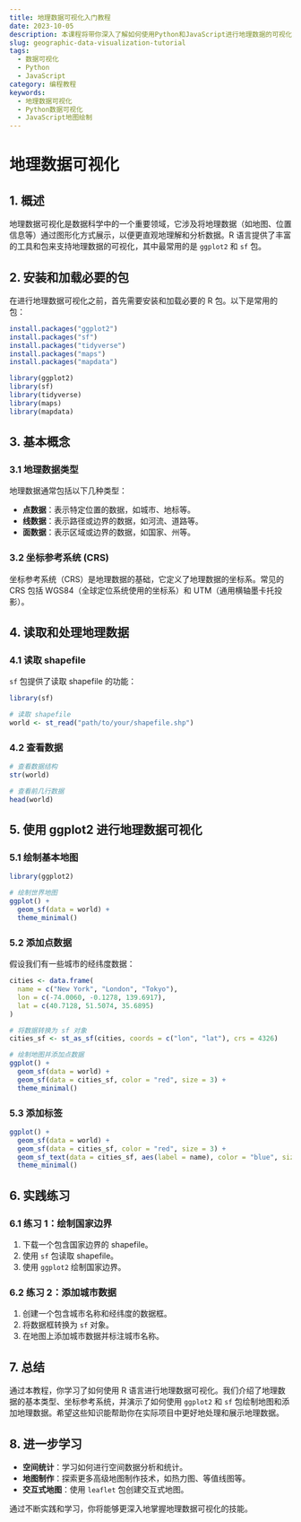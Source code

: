 ```yaml
---
title: 地理数据可视化入门教程
date: 2023-10-05
description: 本课程将带你深入了解如何使用Python和JavaScript进行地理数据的可视化，涵盖基础概念、工具使用及实际案例分析。
slug: geographic-data-visualization-tutorial
tags:
  - 数据可视化
  - Python
  - JavaScript
category: 编程教程
keywords:
  - 地理数据可视化
  - Python数据可视化
  - JavaScript地图绘制
---
```


# 地理数据可视化

## 1. 概述

地理数据可视化是数据科学中的一个重要领域，它涉及将地理数据（如地图、位置信息等）通过图形化方式展示，以便更直观地理解和分析数据。R 语言提供了丰富的工具和包来支持地理数据的可视化，其中最常用的是 `ggplot2` 和 `sf` 包。

## 2. 安装和加载必要的包

在进行地理数据可视化之前，首先需要安装和加载必要的 R 包。以下是常用的包：

```r
install.packages("ggplot2")
install.packages("sf")
install.packages("tidyverse")
install.packages("maps")
install.packages("mapdata")

library(ggplot2)
library(sf)
library(tidyverse)
library(maps)
library(mapdata)
```

## 3. 基本概念

### 3.1 地理数据类型

地理数据通常包括以下几种类型：
- **点数据**：表示特定位置的数据，如城市、地标等。
- **线数据**：表示路径或边界的数据，如河流、道路等。
- **面数据**：表示区域或边界的数据，如国家、州等。

### 3.2 坐标参考系统 (CRS)

坐标参考系统（CRS）是地理数据的基础，它定义了地理数据的坐标系。常见的 CRS 包括 WGS84（全球定位系统使用的坐标系）和 UTM（通用横轴墨卡托投影）。

## 4. 读取和处理地理数据

### 4.1 读取 shapefile

`sf` 包提供了读取 shapefile 的功能：

```r
library(sf)

# 读取 shapefile
world <- st_read("path/to/your/shapefile.shp")
```

### 4.2 查看数据

```r
# 查看数据结构
str(world)

# 查看前几行数据
head(world)
```

## 5. 使用 ggplot2 进行地理数据可视化

### 5.1 绘制基本地图

```r
library(ggplot2)

# 绘制世界地图
ggplot() +
  geom_sf(data = world) +
  theme_minimal()
```

### 5.2 添加点数据

假设我们有一些城市的经纬度数据：

```r
cities <- data.frame(
  name = c("New York", "London", "Tokyo"),
  lon = c(-74.0060, -0.1278, 139.6917),
  lat = c(40.7128, 51.5074, 35.6895)
)

# 将数据转换为 sf 对象
cities_sf <- st_as_sf(cities, coords = c("lon", "lat"), crs = 4326)

# 绘制地图并添加点数据
ggplot() +
  geom_sf(data = world) +
  geom_sf(data = cities_sf, color = "red", size = 3) +
  theme_minimal()
```

### 5.3 添加标签

```r
ggplot() +
  geom_sf(data = world) +
  geom_sf(data = cities_sf, color = "red", size = 3) +
  geom_sf_text(data = cities_sf, aes(label = name), color = "blue", size = 4) +
  theme_minimal()
```

## 6. 实践练习

### 6.1 练习 1：绘制国家边界

1. 下载一个包含国家边界的 shapefile。
2. 使用 `sf` 包读取 shapefile。
3. 使用 `ggplot2` 绘制国家边界。

### 6.2 练习 2：添加城市数据

1. 创建一个包含城市名称和经纬度的数据框。
2. 将数据框转换为 `sf` 对象。
3. 在地图上添加城市数据并标注城市名称。

## 7. 总结

通过本教程，你学习了如何使用 R 语言进行地理数据可视化。我们介绍了地理数据的基本类型、坐标参考系统，并演示了如何使用 `ggplot2` 和 `sf` 包绘制地图和添加地理数据。希望这些知识能帮助你在实际项目中更好地处理和展示地理数据。

## 8. 进一步学习

- **空间统计**：学习如何进行空间数据分析和统计。
- **地图制作**：探索更多高级地图制作技术，如热力图、等值线图等。
- **交互式地图**：使用 `leaflet` 包创建交互式地图。

通过不断实践和学习，你将能够更深入地掌握地理数据可视化的技能。
